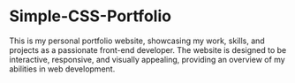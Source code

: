 # Simple-CSS-Portfolio
This is my personal portfolio website, showcasing my work, skills, and projects as a passionate front-end developer. The website is designed to be interactive, responsive, and visually appealing, providing an overview of my abilities in web development.
